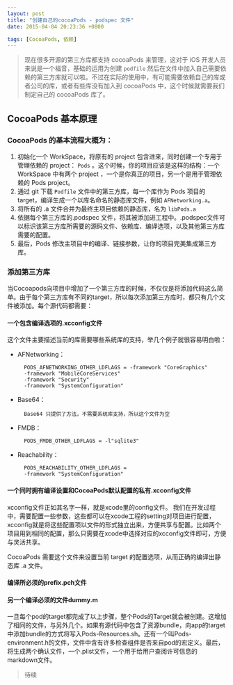 ```yaml
---
layout: post
title: "创建自己的cocoaPods - podspec 文件"
date: 2015-04-04 20:23:36 +0800

tags: [CocoaPods, 依赖]
---
```


> 现在很多开源的第三方库都支持 cocoaPods 来管理，这对于 iOS 开发人员来说是一个福音，基础的运用为创建 `podfile` 然后在文件中加入自己需要依赖的第三方库就可以啦。不过在实际的使用中，有可能需要依赖自己的库或者公司的库，或者有些库没有加入到 cocoaPods 中，这个时候就需要我们制定自己的 cocoaPods 库了。

<!--more-->

## CocoaPods 基本原理


### CocoaPods 的基本流程大概为：

1. 初始化一个 WorkSpace，将原有的 project 包含进来，同时创建一个专用于管理依赖的 project： `Pods` 。这个时候，你的项目应该是这样的结构：一个 WorkSpace 中有两个 project ，一个是你真正的项目，另一个是用于管理依赖的 Pods project。
2. 通过 git 下载 `Podfile` 文件中的第三方库，每一个库作为 Pods 项目的 target，编译生成一个以库名命名的静态库文件，例如 `AFNetworking.a`。
3. 将所有的 .a 文件合并为最终主项目依赖的静态库，名为 `libPods.a` 
4. 依据每个第三方库的.podspec 文件，将其被添加进工程中。.podspec文件可以标识该第三方库所需要的源码文件、依赖库、编译选项，以及其他第三方库需要的配置。
5. 最后，Pods 修改主项目中的编译、链接参数，让你的项目完美集成第三方库。

### 添加第三方库

当Cocoapods向项目中增加了一个第三方库的时候，不仅仅是将添加代码这么简单。由于每个第三方库有不同的target，所以每次添加第三方库时，都只有几个文件被添加。每个源代码都需要：

#### 一个包含编译选项的.xcconfig文件
这个文件主要描述当前的库需要哪些系统库的支持，举几个例子就很容易明白啦：

- AFNetworking：

		PODS_AFNETWORKING_OTHER_LDFLAGS = -framework "CoreGraphics" 
		-framework "MobileCoreServices" 
		-framework "Security" 
		-framework "SystemConfiguration"

- Base64：

		Base64 只提供了方法，不需要系统库支持，所以这个文件为空
		
- FMDB：

		PODS_FMDB_OTHER_LDFLAGS = -l"sqlite3"
		
- Reachability：

		PODS_REACHABILITY_OTHER_LDFLAGS = 
		-framework "SystemConfiguration"



#### 一个同时拥有编译设置和CocoaPods默认配置的私有.xcconfig文件

xcconfig文件正如其名字一样，就是xcode里的config文件。 我们在开发过程中，需要配置一些参数，这些都可以在xcode工程的setting对项目进行配置，xcconfig就是将这些配置项以文件的形式独立出来，方便共享与配置。比如两个项目用到相同的配置，那么只需要在xcode中选择对应的xcconfig文件即可，方便与灵活共享。

CocoaPods 需要这个文件来设置当前 target 的配置选项，从而正确的编译出静态库 .a 文件。


#### 编译所必须的prefix.pch文件
#### 另一个编译必须的文件dummy.m

一旦每个pod的target都完成了以上步骤，整个Pods的Target就会被创建。这增加了相同的文件，与另外几个。如果有源代码中包含了资源bundle，向app的target中添加bundle的方式将写入Pods-Resources.sh。还有一个叫Pods-environment.h的文件，文件中含有许多检查组件是否来自pod的宏定义。最后，将生成两个确认文件，一个.plist文件，一个用于给用户查阅许可信息的markdown文件。

> 待续